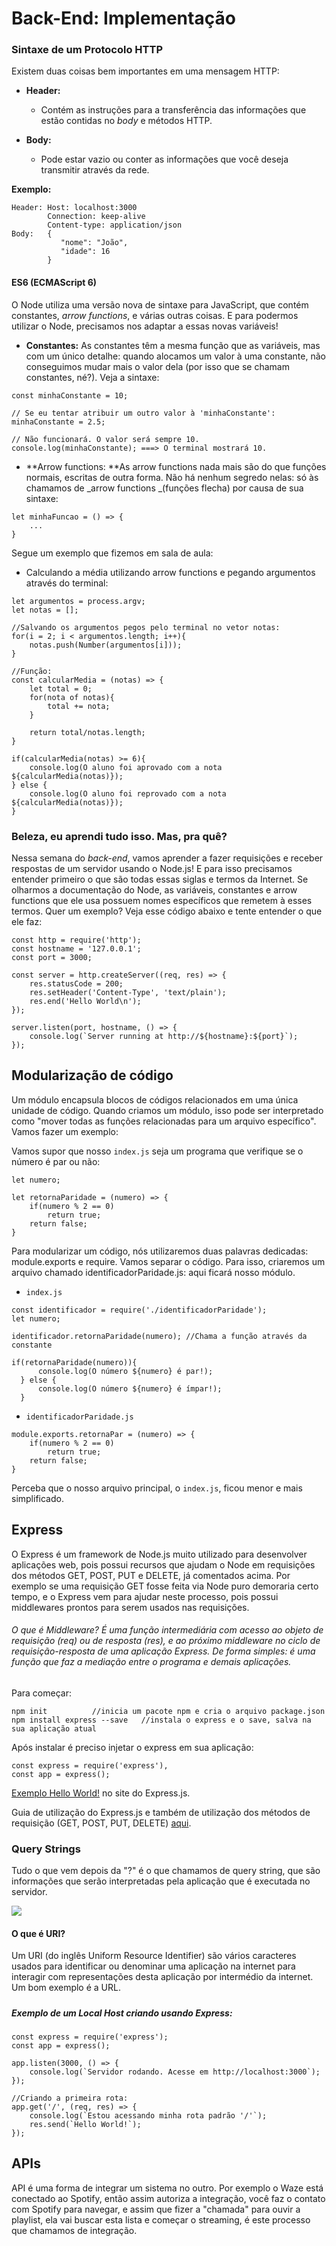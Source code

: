 # Back-End: Implementação

### Sintaxe de um Protocolo HTTP

Existem duas coisas bem importantes em uma mensagem HTTP:

* **Header:**

  * Contém as instruções para a transferência das informações que estão contidas no _body_ e métodos HTTP.

* **Body:**

  * Pode estar vazio ou conter as informações que você deseja transmitir através da rede.

**Exemplo:**

```
Header: Host: localhost:3000
        Connection: keep-alive
        Content-type: application/json
Body:   {
           "nome": "João",
           "idade": 16
        }
```

#### 

#### ES6 \(ECMAScript 6\)

O Node utiliza uma versão nova de sintaxe para JavaScript, que contém constantes, _arrow functions_, e várias outras coisas. E para podermos utilizar o Node, precisamos nos adaptar a essas novas variáveis!

* **Constantes:** As constantes têm a mesma função que as variáveis, mas com um único detalhe: quando alocamos um valor à uma constante, não conseguimos mudar mais o valor dela \(por isso que se chamam constantes, né?\). Veja a sintaxe:

```
const minhaConstante = 10;

// Se eu tentar atribuir um outro valor à 'minhaConstante':
minhaConstante = 2.5;

// Não funcionará. O valor será sempre 10.
console.log(minhaConstante); ===> O terminal mostrará 10.
```

* **Arrow functions: **As arrow functions nada mais são do que funções normais, escritas de outra forma. Não há nenhum segredo nelas: só às chamamos de _arrow functions _\(funções flecha\) por causa de sua sintaxe:

```
let minhaFuncao = () => {
    ...
}
```

Segue um exemplo que fizemos em sala de aula:

* Calculando a média utilizando arrow functions e pegando argumentos através do terminal:

```
let argumentos = process.argv; 
let notas = [];

//Salvando os argumentos pegos pelo terminal no vetor notas: 
for(i = 2; i < argumentos.length; i++){ 
    notas.push(Number(argumentos[i])); 
}

//Função: 
const calcularMedia = (notas) => { 
    let total = 0; 
    for(nota of notas){ 
        total += nota; 
    }

    return total/notas.length;
}

if(calcularMedia(notas) >= 6){ 
    console.log(O aluno foi aprovado com a nota ${calcularMedia(notas)}); 
} else { 
    console.log(O aluno foi reprovado com a nota ${calcularMedia(notas)}); 
}
```

### Beleza, eu aprendi tudo isso. Mas, pra quê?

Nessa semana do _back-end_, vamos aprender a fazer requisições e receber respostas de um servidor usando o Node.js! E para isso precisamos entender primeiro o que são todas essas siglas e termos da Internet. Se olharmos a documentação do Node, as variáveis, constantes e arrow functions que ele usa possuem nomes específicos que remetem à esses termos. Quer um exemplo? Veja esse código abaixo e tente entender o que ele faz:

    const http = require('http');
    const hostname = '127.0.0.1';
    const port = 3000;

    const server = http.createServer((req, res) => {
        res.statusCode = 200;
        res.setHeader('Content-Type', 'text/plain');
        res.end('Hello World\n');
    });

    server.listen(port, hostname, () => {
        console.log(`Server running at http://${hostname}:${port}`);
    });

## Modularização de código

Um módulo encapsula blocos de códigos relacionados em uma única unidade de código. Quando criamos um módulo, isso pode ser interpretado como "mover todas as funções relacionadas para um arquivo específico". Vamos fazer um exemplo:

Vamos supor que nosso `index.js` seja um programa que verifique se o número é par ou não:

```
let numero;

let retornaParidade = (numero) => {
    if(numero % 2 == 0)
        return true;
    return false;
}
```

Para modularizar um código, nós utilizaremos duas palavras dedicadas: module.exports e require. Vamos separar o código. Para isso, criaremos um arquivo chamado identificadorParidade.js: aqui ficará nosso módulo.

* `index.js`

```
const identificador = require('./identificadorParidade');
let numero;

identificador.retornaParidade(numero); //Chama a função através da constante

if(retornaParidade(numero)){
      console.log(O número ${numero} é par!);
  } else {
      console.log(O número ${numero} é ímpar!);
  }
```

* `identificadorParidade.js`

```
module.exports.retornaPar = (numero) => {
    if(numero % 2 == 0)
        return true;
    return false;
}
```

Perceba que o nosso arquivo principal, o `index.js`, ficou menor e mais simplificado.

## Express

O Express é um framework de Node.js muito utilizado para desenvolver aplicações web, pois possui recursos que ajudam o Node em requisições dos métodos GET, POST, PUT e DELETE, já comentados acima. Por exemplo se uma requisição GET fosse feita via Node puro demoraria certo tempo, e o Express vem para ajudar neste processo, pois possui middlewares prontos para serem usados nas requisições.

###### O que é Middleware? É uma função intermediária com acesso ao objeto de requisição \(req\) ou de resposta \(res\), e ao próximo middleware no ciclo de requisição-resposta de uma aplicação Express. De forma simples: é uma função que faz a mediação entre o programa e demais aplicações.

Para começar:

```
npm init          //inicia um pacote npm e cria o arquivo package.json
npm install express --save   //instala o express e o save, salva na sua aplicação atual
```

Após instalar é preciso injetar o express em sua aplicação:

```
const express = require('express'),
const app = express();
```

[Exemplo Hello World!](http://expressjs.com/pt-br/starter/hello-world.html) no site do Express.js.

Guia de utilização do Express.js e também de utilização dos métodos de requisição \(GET, POST, PUT, DELETE\) [aqui](http://expressjs.com/pt-br/starter/basic-routing.html).

### Query Strings

Tudo o que vem depois da "?" é o que chamamos de query string, que são informações que serão interpretadas pela aplicação que é executada no servidor.

![](/assets/tag.jpg)

#### O que é URI?

Um URI \(do inglês Uniform Resource Identifier\) são vários caracteres usados para identificar ou denominar uma aplicação na internet para interagir com representações desta aplicação por intermédio da internet. Um bom exemplo é a URL.

##### 

##### Exemplo de um Local Host criando usando Express:

    const express = require('express');
    const app = express();

    app.listen(3000, () => { 
        console.log(`Servidor rodando. Acesse em http://localhost:3000`);
    });

    //Criando a primeira rota:
    app.get('/', (req, res) => {
        console.log(`Estou acessando minha rota padrão '/'`);
        res.send(`Hello World!`);
    });

## 

## APIs

API é uma forma de integrar um sistema no outro. Por exemplo o Waze está conectado ao Spotify, então assim autoriza a integração, você faz o contato com Spotify para navegar, e assim que fizer a "chamada" para ouvir a playlist, ela vai buscar esta lista e começar o streaming, é este processo que chamamos de integração.

### 



